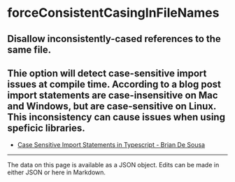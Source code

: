 <!-- Important! Do not modify comment blocks. They are necessary for the transformer to work properly -->

<!-- title -->
# forceConsistentCasingInFileNames

<!-- shortDescription -->
Disallow inconsistently-cased references to the same file.
---

<!-- extendedDescription -->
Thie option will detect case-sensitive import issues at compile time. According to a blog post import statements are case-insensitive on Mac and Windows, but are case-sensitive on Linux. This inconsistency can cause issues when using speficic libraries.
---

<!-- references -->
- [Case Sensitive Import Statements in Typescript - Brian De Sousa](https://briandesousa.net/2019/02/08/case-sensitive-import-statements-in-typescript/)
---

<!-- footer -->
The data on this page is available as a JSON object. Edits can be made in either JSON or here in Markdown.
